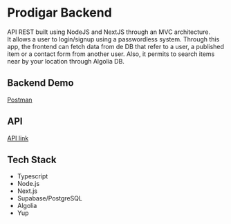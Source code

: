 # Prodigar Backend

API REST built using NodeJS and NextJS through an MVC architecture.  
It allows a user to login/signup using a passwordless system. Through this app,
the frontend can fetch data from de DB that refer to a user, a published item or
a contact form from another user. Also, it permits to search items near by your
location through Algolia DB.

## Backend Demo

[Postman]()

## API

[API link]()

## Tech Stack

- Typescript
- Node.js
- Next.js
- Supabase/PostgreSQL
- Algolia
- Yup
